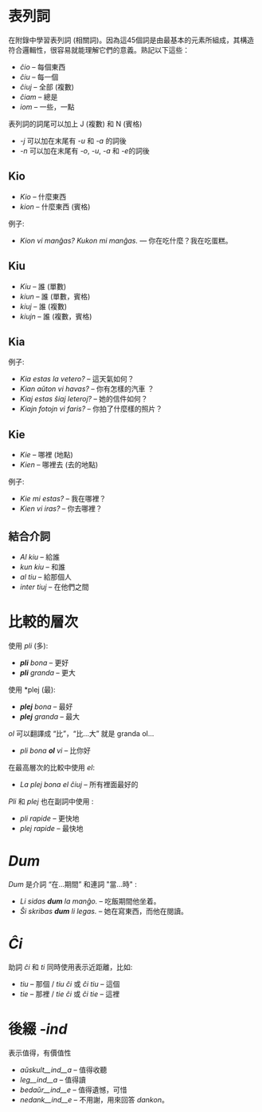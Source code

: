 # 表列詞

在附錄中學習表列詞 (相關詞)。因為這45個詞是由最基本的元素所組成，其構造符合邏輯性，很容易就能理解它們的意義。熟記以下這些：

- *ĉio*  – 每個東西
- *ĉiu*  – 每一個
- *ĉiuj*  – 全部 (複數)
- *ĉiam* – 總是
- *iom* – 一些，一點

表列詞的詞尾可以加上 J (複數) 和 N (賓格)

- *-j* 可以加在末尾有 *-u* 和 *-a* 的詞後
- *-n* 可以加在末尾有 *-o*, *-u*, *-a* 和 *-e*的詞後

## Kio 

- *Kio* – 什麼東西
- *kion* – 什麼東西 (賓格)

例子: 

- *Kion vi manĝas? Kukon mi manĝas.* — 你在吃什麼？我在吃蛋糕。

## Kiu
- *Kiu* – 誰 (單數)
- *kiun* – 誰 (單數，賓格)
- *kiuj* – 誰 (複數)
- *kiujn* – 誰 (複數，賓格)

## Kia

例子:

- *Kia estas la vetero?* – 這天氣如何？
- *Kian aŭton vi havas?* – 你有怎樣的汽車 ？
- *Kiaj estas ŝiaj leteroj?* – 她的信件如何？
- *Kiajn fotojn vi faris?* – 你拍了什麼樣的照片？

## Kie

- *Kie* – 哪裡 (地點)
- *Kien* – 哪裡去 (去的地點)

例子:

- *Kie mi estas?* – 我在哪裡？
- *Kien vi iras?* – 你去哪裡？

## 結合介詞

- *Al kiu* – 給誰
- *kun kiu* – 和誰
- *al tiu* – 給那個人
- *inter tiuj* – 在他們之間

# 比較的層次

使用 *pli* (多):

- *__pli__ bona* – 更好
- *__pli__ granda* – 更大

使用 *plej (最):

- *__plej__ bona* – 最好
- *__plej__ granda* – 最大

 *ol* 可以翻譯成 “比”，“比...大” 就是 granda ol...

- *pli bona __ol__ vi* – 比你好

在最高層次的比較中使用 *el*: 

- *La plej bona el ĉiuj* – 所有裡面最好的

*Pli* 和 *plej* 也在副詞中使用 :

- *pli rapide* – 更快地
- *plej rapide* – 最快地

# *Dum* 

*Dum* 是介詞 “在...期間” 和連詞 "當...時" :

- *Li sidas __dum__ la manĝo.* – 吃飯期間他坐着。
- *Ŝi skribas __dum__ li legas.* – 她在寫東西，而他在閱讀。

# *Ĉi*

助詞 *ĉi* 和 *ti* 同時使用表示近距離，比如:

- *tiu* – 那個 / *tiu ĉi* 或 *ĉi tiu* – 這個
- *tie* – 那裡 / *tie ĉi* 或 *ĉi tie* – 這裡

# 後綴 *-ind*

表示值得，有價值性

- *aŭskult__ind__a* – 值得收聽
- *leg__ind__a* – 值得讀
- *bedaŭr__ind__e* – 值得遺憾，可惜
- *nedank__ind__e* – 不用謝，用來回答 *dankon*。

 
